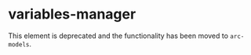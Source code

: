 # variables-manager

This element is deprecated and the functionality has been moved to `arc-models`.
